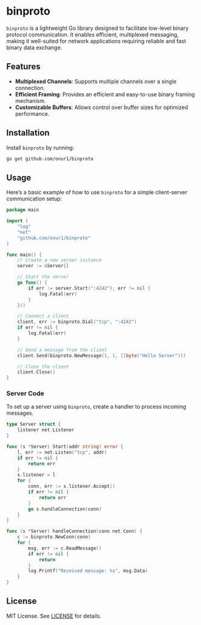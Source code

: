 
# binproto

`binproto` is a lightweight Go library designed to facilitate low-level binary protocol communication. It enables efficient, multiplexed messaging, making it well-suited for network applications requiring reliable and fast binary data exchange.

## Features

- **Multiplexed Channels**: Supports multiple channels over a single connection.
- **Efficient Framing**: Provides an efficient and easy-to-use binary framing mechanism.
- **Customizable Buffers**: Allows control over buffer sizes for optimized performance.

## Installation

Install `binproto` by running:

```sh
go get github.com/onur1/binproto
```

## Usage

Here’s a basic example of how to use `binproto` for a simple client-server communication setup:

```go
package main

import (
    "log"
    "net"
    "github.com/onur1/binproto"
)

func main() {
    // Create a new server instance
    server := &Server{}

    // Start the server
    go func() {
        if err := server.Start(":4242"); err != nil {
            log.Fatal(err)
        }
    }()

    // Connect a client
    client, err := binproto.Dial("tcp", ":4242")
    if err != nil {
        log.Fatal(err)
    }

    // Send a message from the client
    client.Send(binproto.NewMessage(1, 1, []byte("Hello Server")))

    // Close the client
    client.Close()
}
```

### Server Code

To set up a server using `binproto`, create a handler to process incoming messages.

```go
type Server struct {
    listener net.Listener
}

func (s *Server) Start(addr string) error {
    l, err := net.Listen("tcp", addr)
    if err != nil {
        return err
    }
    s.listener = l
    for {
        conn, err := s.listener.Accept()
        if err != nil {
            return err
        }
        go s.handleConnection(conn)
    }
}

func (s *Server) handleConnection(conn net.Conn) {
    c := binproto.NewConn(conn)
    for {
        msg, err := c.ReadMessage()
        if err != nil {
            return
        }
        log.Printf("Received message: %s", msg.Data)
    }
}
```

## License

MIT License. See [LICENSE](LICENSE) for details.
